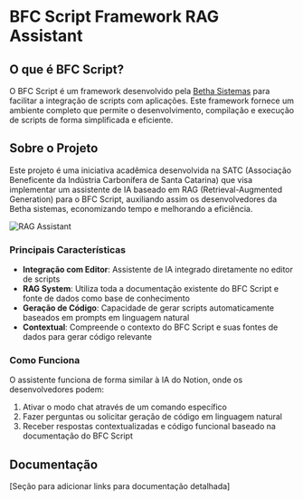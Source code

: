# BFC Script Framework RAG Assistant

## O que é BFC Script?

O BFC Script é um framework desenvolvido pela [Betha Sistemas](https://www.betha.com.br/) para facilitar a integração de scripts com aplicações. Este framework fornece um ambiente completo que permite o desenvolvimento, compilação e execução de scripts de forma simplificada e eficiente.

## Sobre o Projeto

Este projeto é uma iniciativa acadêmica desenvolvida na SATC (Associação Beneficente da Indústria Carbonífera de Santa Catarina) que visa implementar um assistente de IA baseado em RAG (Retrieval-Augmented Generation) para o BFC Script, auxiliando assim os desenvolvedores da Betha sistemas, economizando tempo e melhorando a eficiência.

![RAG Assistant](https://www.google.com/url?sa=i&url=https%3A%2F%2Fmedium.com%2F%40drjulija%2Fwhat-is-retrieval-augmented-generation-rag-938e4f6e03d1&psig=AOvVaw3uswcZ1wpssZ6dWEqevXJv&ust=1741745779981000&source=images&cd=vfe&opi=89978449&ved=0CBQQjRxqFwoTCKjvs-X6gIwDFQAAAAAdAAAAABAE)



### Principais Características

- **Integração com Editor**: Assistente de IA integrado diretamente no editor de scripts
- **RAG System**: Utiliza toda a documentação existente do BFC Script e fonte de dados como base de conhecimento
- **Geração de Código**: Capacidade de gerar scripts automaticamente baseados em prompts em linguagem natural
- **Contextual**: Compreende o contexto do BFC Script e suas fontes de dados para gerar código relevante

### Como Funciona

O assistente funciona de forma similar à IA do Notion, onde os desenvolvedores podem:

1. Ativar o modo chat através de um comando específico
2. Fazer perguntas ou solicitar geração de código em linguagem natural
3. Receber respostas contextualizadas e código funcional baseado na documentação do BFC Script

## Documentação

[Seção para adicionar links para documentação detalhada]


